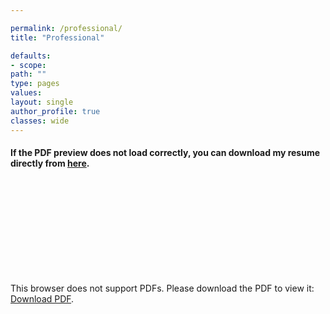 ```yaml
---

permalink: /professional/
title: "Professional"

defaults:
- scope:
path: ""
type: pages
values:
layout: single
author_profile: true
classes: wide
---
```


#### If the PDF preview does not load correctly, you can download my resume directly from [here](https://harshgadodia.com/harshgadodia-resume.pdf).

<object data="https://harshgadodia.com/harshgadodia-resume.pdf" type="application/pdf" width="700px" height="700px">
    <embed src="https://harshgadodia.com/harshgadodia-resume.pdf">
        <p>This browser does not support PDFs. Please download the PDF to view it: <a href="https://harshgadodia.com/harshgadodia-resume.pdf">Download PDF</a>.</p>
    </embed>
</object>